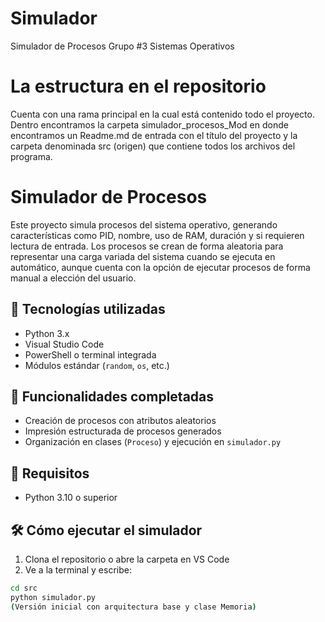 
# Simulador
Simulador de Procesos Grupo #3 Sistemas Operativos

# La estructura en el repositorio
Cuenta con una rama principal en la cual está contenido todo el proyecto.
Dentro encontramos la carpeta simulador_procesos_Mod en donde encontramos un Readme.md de entrada con el título del proyecto
y la carpeta denominada src (origen) que contiene todos los archivos del programa.

# Simulador de Procesos

Este proyecto simula procesos del sistema operativo, generando características como PID, nombre, uso de RAM, duración y si requieren lectura de entrada. Los procesos se crean de forma aleatoria para representar una carga variada del sistema cuando se ejecuta en automático, aunque cuenta con la opción de ejecutar procesos de forma manual a elección del usuario.

## 🚀 Tecnologías utilizadas

- Python 3.x
- Visual Studio Code
- PowerShell o terminal integrada
- Módulos estándar (`random`, `os`, etc.)

## 🧩 Funcionalidades completadas

- Creación de procesos con atributos aleatorios
- Impresión estructurada de procesos generados
- Organización en clases (`Proceso`) y ejecución en `simulador.py`

## 🐍 Requisitos
- Python 3.10 o superior

## 🛠️ Cómo ejecutar el simulador

1. Clona el repositorio o abre la carpeta en VS Code
2. Ve a la terminal y escribe:

```bash
cd src
python simulador.py
(Versión inicial con arquitectura base y clase Memoria)

